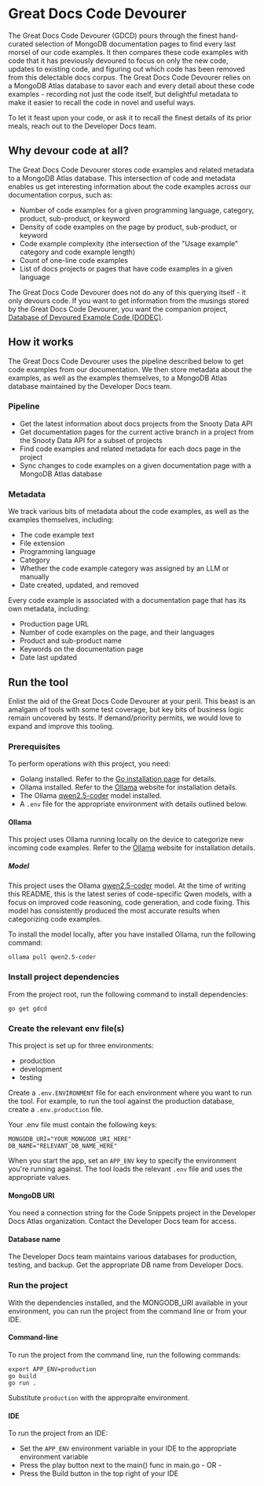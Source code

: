 # Great Docs Code Devourer

The Great Docs Code Devourer (GDCD) pours through the finest hand-curated selection of MongoDB documentation pages to find
every last morsel of our code examples. It then compares these code examples with code that it has previously devoured
to focus on only the new code, updates to existing code, and figuring out which code has been removed from this delectable
docs corpus. The Great Docs Code Devourer relies on a MongoDB Atlas database to savor each and every detail about these
code examples - recording not just the code itself, but delightful metadata to make it easier to recall the code in
novel and useful ways.

To let it feast upon your code, or ask it to recall the finest details of its prior meals, reach out to the Developer
Docs team.

## Why devour code at all?

The Great Docs Code Devourer stores code examples and related metadata to a MongoDB Atlas database. This intersection of
code and metadata enables us get interesting information about the code examples across our documentation corpus, such as:

- Number of code examples for a given programming language, category, product, sub-product, or keyword
- Density of code examples on the page by product, sub-product, or keyword
- Code example complexity (the intersection of the "Usage example" category and code example length)
- Count of one-line code examples
- List of docs projects or pages that have code examples in a given language

The Great Docs Code Devourer does not do any of this querying itself - it only devours code. If you want to get information
from the musings stored by the Great Docs Code Devourer, you want the companion project,
[Database of Devoured Example Code (DODEC)](https://github.com/mongodb/code-example-tooling/tree/main/audit/dodec).

## How it works

The Great Docs Code Devourer uses the pipeline described below to get code examples from our documentation. We then store
metadata about the examples, as well as the examples themselves, to a MongoDB Atlas database maintained by the Developer
Docs team.

### Pipeline

- Get the latest information about docs projects from the Snooty Data API
- Get documentation pages for the current active branch in a project from the Snooty Data API for a subset of projects
- Find code examples and related metadata for each docs page in the project
- Sync changes to code examples on a given documentation page with a MongoDB Atlas database

### Metadata

We track various bits of metadata about the code examples, as well as the examples themselves, including:

- The code example text
- File extension
- Programming language
- Category
- Whether the code example category was assigned by an LLM or manually
- Date created, updated, and removed

Every code example is associated with a documentation page that has its own metadata, including:

- Production page URL
- Number of code examples on the page, and their languages
- Product and sub-product name
- Keywords on the documentation page
- Date last updated

## Run the tool

Enlist the aid of the Great Docs Code Devourer at your peril. This beast is an amalgam of tools with some test coverage,
but key bits of business logic remain uncovered by tests. If demand/priority permits, we would love to expand and improve
this tooling.

### Prerequisites

To perform operations with this project, you need:

- Golang installed. Refer to the [Go installation page](https://go.dev/doc/install) for details.
- Ollama installed. Refer to the [Ollama](https://ollama.com/) website for
  installation details.
- The Ollama [qwen2.5-coder](https://ollama.com/library/qwen2.5-coder) model installed.
- A `.env` file for the appropriate environment with details outlined below.

#### Ollama

This project uses Ollama running locally on the device to categorize new incoming code examples. Refer to the
[Ollama](https://ollama.com/) website for installation details.

##### Model

This project uses the Ollama [qwen2.5-coder](https://ollama.com/library/qwen2.5-coder) model. At the time of writing
this README, this is the latest series of code-specific Qwen models, with a focus on improved code reasoning, code
generation, and code fixing. This model has consistently produced the most accurate results when categorizing code
examples.

To install the model locally, after you have installed Ollama, run the following command:

```shell
ollama pull qwen2.5-coder
```

### Install project dependencies

From the project root, run the following command to install dependencies:

```shell
go get gdcd
```

### Create the relevant env file(s)

This project is set up for three environments:

- production
- development
- testing

Create a `.env.ENVIRONMENT` file for each environment where you want to run the tool. For example, to run the
tool against the production database, create a `.env.production` file.

Your .env file must contain the following keys:

```
MONGODB_URI="YOUR_MONGODB_URI_HERE"
DB_NAME="RELEVANT_DB_NAME_HERE"
```

When you start the app, set an `APP_ENV` key to specify the environment you're running against. The tool loads the
relevant `.env` file and uses the appropriate values.

#### MongoDB URI

You need a connection string for the Code Snippets project in the Developer Docs Atlas organization. Contact the
Developer Docs team for access.

#### Database name

The Developer Docs team maintains various databases for production, testing, and backup. Get the appropriate DB name
from Developer Docs.

### Run the project

With the dependencies installed, and the MONGODB_URI available in your environment, you can run the project from the
command line or from your IDE.

#### Command-line

To run the project from the command line, run the following commands:

```shell
export APP_ENV=production
go build
go run .
```

Substitute `production` with the appropraite environment.

#### IDE

To run the project from an IDE:

- Set the `APP_ENV` environment variable in your IDE to the appropriate environment variable
- Press the play button next to the main() func in main.go - OR -
- Press the Build button in the top right of your IDE
